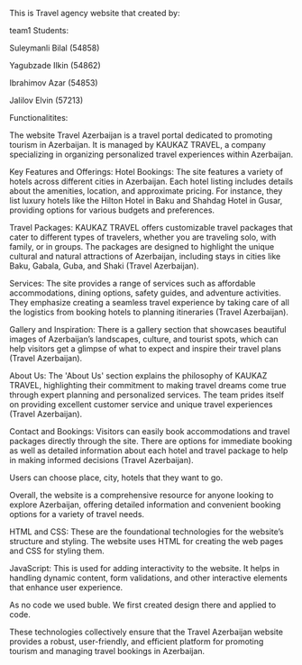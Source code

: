 This is Travel agency website that created by:

team1
Students:

Suleymanli Bilal (54858)

Yagubzade Ilkin (54862)

Ibrahimov Azar (54853)

Jalilov Elvin (57213)

Functionalitites:


The website Travel Azerbaijan is a travel portal dedicated to promoting tourism in Azerbaijan. It is managed by KAUKAZ TRAVEL, a company specializing in organizing personalized travel experiences within Azerbaijan.

Key Features and Offerings:
Hotel Bookings: The site features a variety of hotels across different cities in Azerbaijan. Each hotel listing includes details about the amenities, location, and approximate pricing. For instance, they list luxury hotels like the Hilton Hotel in Baku and Shahdag Hotel in Gusar, providing options for various budgets and preferences.

Travel Packages: KAUKAZ TRAVEL offers customizable travel packages that cater to different types of travelers, whether you are traveling solo, with family, or in groups. The packages are designed to highlight the unique cultural and natural attractions of Azerbaijan, including stays in cities like Baku, Gabala, Guba, and Shaki​ (Travel Azerbaijan)​.

Services: The site provides a range of services such as affordable accommodations, dining options, safety guides, and adventure activities. They emphasize creating a seamless travel experience by taking care of all the logistics from booking hotels to planning itineraries​ (Travel Azerbaijan)​.

Gallery and Inspiration: There is a gallery section that showcases beautiful images of Azerbaijan’s landscapes, culture, and tourist spots, which can help visitors get a glimpse of what to expect and inspire their travel plans​ (Travel Azerbaijan)​.

About Us: The 'About Us' section explains the philosophy of KAUKAZ TRAVEL, highlighting their commitment to making travel dreams come true through expert planning and personalized services. The team prides itself on providing excellent customer service and unique travel experiences​ (Travel Azerbaijan)​.

Contact and Bookings: Visitors can easily book accommodations and travel packages directly through the site. There are options for immediate booking as well as detailed information about each hotel and travel package to help in making informed decisions​ (Travel Azerbaijan)​.

Users can choose place, city, hotels that they want to go.

Overall, the website is a comprehensive resource for anyone looking to explore Azerbaijan, offering detailed information and convenient booking options for a variety of travel needs.


HTML and CSS: These are the foundational technologies for the website’s structure and styling. The website uses HTML for creating the web pages and CSS for styling them.

JavaScript: This is used for adding interactivity to the website. It helps in handling dynamic content, form validations, and other interactive elements that enhance user experience.

As no code we used buble. We first created design there and applied to code.

These technologies collectively ensure that the Travel Azerbaijan website provides a robust, user-friendly, and efficient platform for promoting tourism and managing travel bookings in Azerbaijan.


